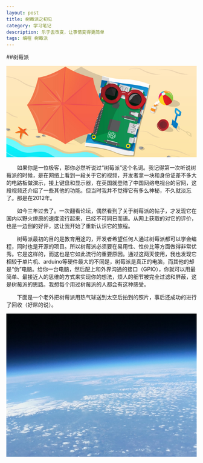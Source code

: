 ```yaml
---
layout: post
title: 树莓派之初见
category: 学习笔记
description: 乐于去改变，让事情变得更简单
tags: 编程 树莓派
---
```

##树莓派

![raspberrypi](/src/static/blog/img/project/20150628/raspberrypi.jpg)

　　如果你是一位极客，那你必然听说过“树莓派”这个名词。我记得第一次听说树莓派的时候，是在网络上看到一段关于它的视频，开发者拿一块和身份证差不多大的电路板做演示，接上键盘和显示器，在英国就登陆了中国网络电视台的官网，这段视频还介绍了一些其他的功能。但当时我并不觉得它有多么神秘，不久就淡忘了。那是在2012年。

　　如今三年过去了。一次翻看论坛，偶然看到了关于树莓派的帖子，才发现它在国内以野火燎原的速度流行起来，已经不可同日而语。从网上获取的对它的评价，也是一边倒的好评，这让我开始了重新认识它的旅程。

　　树莓派最初的目的是教育用途的，开发者希望任何人通过树莓派都可以学会编程，同时也是开源的项目。所以树莓派必须要在易用性、性价比等方面做得非常优秀。它是这样的，而这也是它如此流行的重要原因。通过这两天使用，我也发现它相较于单片机、arduino等硬件最大的不同是，树莓派是真正的电脑，而其他的却是“伪”电脑。给你一台电脑，然后配上和外界沟通的接口（GPIO），你就可以用最简单、最接近人的思维的方式来实现你的想法，烦人的细节被完全过滤和屏蔽，这是树莓派的思路。我想每个用过树莓派的人都会有这种感受。

　　下面是一个老外把树莓派用热气球送到太空后拍到的照片，事后还成功的进行了回收（好屌的说）。

![space](/src/static/blog/img/project/20150628/space.jpg)